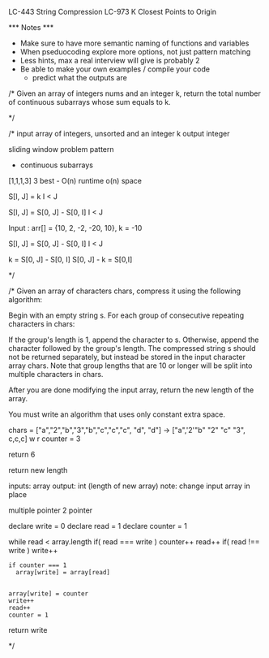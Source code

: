
LC-443 String Compression
LC-973 K Closest Points to Origin


*** Notes ***
- Make sure to have more semantic naming of functions and variables
- When pseduocoding explore more options, not just pattern matching
- Less hints, max a real interview will give is probably 2
- Be able to make your own examples / compile your code 
    - predict what the outputs are

/*
Given an array of integers nums and an integer k, return the total number of continuous subarrays whose sum equals to k.

*/

/*
input array of integers, unsorted and an integer k
output integer

sliding window problem pattern
- continuous subarrays

[1,1,1,3] 3
 best - O(n) runtime o(n) space
 
 S[I, J] = k    I < J
 
 S[I, J] = S[0, J] - S[0, I]     I < J
 
 Input : arr[] = {10, 2, -2, -20, 10}, 
        k = -10
        
        
S[I, J] = S[0, J] - S[0, I]     I < J

k = S[0, J] - S[0, I] 
S[0, J] - k = S[0,I]
 
*/


/*
Given an array of characters chars, compress it using the following algorithm:

Begin with an empty string s. For each group of consecutive repeating characters in chars:

If the group's length is 1, append the character to s.
Otherwise, append the character followed by the group's length.
The compressed string s should not be returned separately, but instead be stored in the input character array chars. Note that group lengths that are 10 or longer will be split into multiple characters in chars.

After you are done modifying the input array, return the new length of the array.

You must write an algorithm that uses only constant extra space.

chars = ["a","2","b","3","b","c","c","c", "d", "d"] -> ["a",'2'"b" "2" "c" "3", c,c,c]
                  w
                               r
counter = 3

return 6

return new length


inputs: array
output: int (length of new array)
note: change input array in place

multiple pointer
2 pointer

declare write = 0 
declare read = 1
declare counter = 1 

while read < array.length
  if( read === write ) 
    counter++
    read++
  if( read !== write )
    write++
    
    if counter === 1
      array[write] = array[read]
      
      
    array[write] = counter
    write++
    read++
    counter = 1

return write 


*/